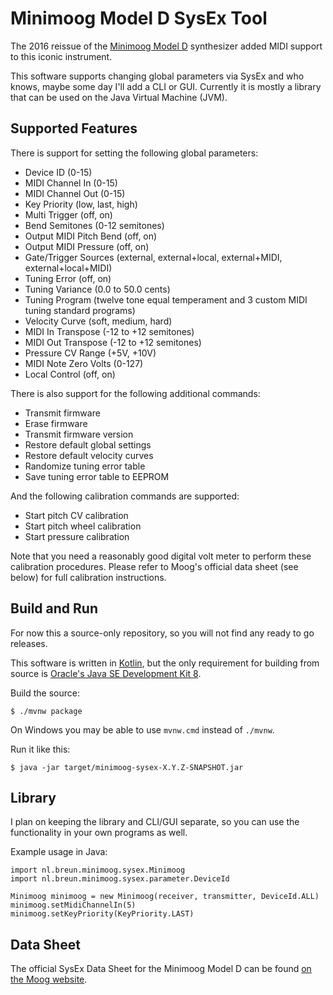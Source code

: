 Minimoog Model D SysEx Tool
===========================

The 2016 reissue of the [Minimoog Model D](https://www.moogmusic.com/products/minimoog/minimoog-model-d) synthesizer added MIDI support to this iconic instrument.

This software supports changing global parameters via SysEx and who knows, maybe some day I'll add a CLI or GUI. Currently it is mostly a library that can be used on the Java Virtual Machine (JVM).

Supported Features
------------------

There is support for setting the following global parameters:

* Device ID (0-15)
* MIDI Channel In (0-15)
* MIDI Channel Out (0-15)
* Key Priority (low, last, high)
* Multi Trigger (off, on)
* Bend Semitones (0-12 semitones)
* Output MIDI Pitch Bend (off, on)
* Output MIDI Pressure (off, on)
* Gate/Trigger Sources (external, external+local, external+MIDI, external+local+MIDI)
* Tuning Error (off, on)
* Tuning Variance (0.0 to 50.0 cents)
* Tuning Program (twelve tone equal temperament and 3 custom MIDI tuning standard programs)
* Velocity Curve (soft, medium, hard)
* MIDI In Transpose (-12 to +12 semitones)
* MIDI Out Transpose (-12 to +12 semitones)
* Pressure CV Range (+5V, +10V)
* MIDI Note Zero Volts (0-127)
* Local Control (off, on)

There is also support for the following additional commands:

* Transmit firmware
* Erase firmware
* Transmit firmware version
* Restore default global settings
* Restore default velocity curves
* Randomize tuning error table
* Save tuning error table to EEPROM

And the following calibration commands are supported:

* Start pitch CV calibration
* Start pitch wheel calibration
* Start pressure calibration

Note that you need a reasonably good digital volt meter to perform these calibration procedures. Please refer to Moog's official data sheet (see below) for full calibration instructions.

Build and Run
-------------

For now this a source-only repository, so you will not find any ready to go releases.
 
This software is written in [Kotlin](https://kotlinlang.org), but the only requirement for building from source is [Oracle's Java SE Development Kit 8](http://www.oracle.com/technetwork/java/javase/downloads/jdk8-downloads-2133151.html).

Build the source:

    $ ./mvnw package
    
On Windows you may be able to use `mvnw.cmd` instead of `./mvnw`.
    
Run it like this:
    
    $ java -jar target/minimoog-sysex-X.Y.Z-SNAPSHOT.jar

Library
-------

I plan on keeping the library and CLI/GUI separate, so you can use the functionality in your own programs as well.

Example usage in Java:

    import nl.breun.minimoog.sysex.Minimoog
    import nl.breun.minimoog.sysex.parameter.DeviceId
    
    Minimoog minimoog = new Minimoog(receiver, transmitter, DeviceId.ALL)
    minimoog.setMidiChannelIn(5)
    minimoog.setKeyPriority(KeyPriority.LAST)
    
    
Data Sheet
----------

The official SysEx Data Sheet for the Minimoog Model D can be found [on the Moog website](https://www.moogmusic.com/products/minimoog/minimoog-model-d#downloads-tab).